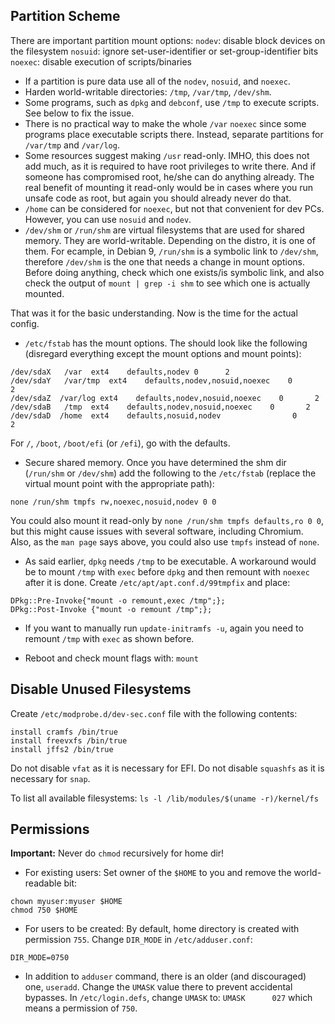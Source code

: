 ## Partition Scheme
There are important partition mount options:
`nodev`: disable block devices on the filesystem
`nosuid`: ignore set-user-identifier or set-group-identifier bits
`noexec`: disable execution of scripts/binaries

+ If a partition is pure data use all of the `nodev`, `nosuid`, and `noexec`.
+ Harden world-writable directories: `/tmp`, `/var/tmp`, `/dev/shm`.
+ Some programs, such as `dpkg` and `debconf`, use `/tmp` to execute scripts. See below to fix the issue.
+ There is no practical way to make the whole `/var` `noexec` since some programs place executable scripts there. Instead, separate partitions for `/var/tmp` and `/var/log`.
+ Some resources suggest making `/usr` read-only. IMHO, this does not add much, as it is required to have root privileges to write there. And if someone has compromised root, he/she can do anything already. The real benefit of mounting it read-only would be in cases where you run unsafe code as root, but again you should already never do that.
+ `/home` can be considered for `noexec`, but not that convenient for dev PCs. However, you can use `nosuid` and `nodev`.
+ `/dev/shm` or `/run/shm` are virtual filesystems that are used for shared memory. They are world-writable. Depending on the distro, it is one of them. For ecample, in Debian 9, `/run/shm` is a symbolic link to `/dev/shm`, therefore `/dev/shm` is the one that needs a change in mount options. Before doing anything, check which one exists/is symbolic link, and also check the output of `mount | grep -i shm` to see which one is actually mounted.

That was it for the basic understanding. Now is the time for the actual config.

+ `/etc/fstab` has the mount options. The should look like the following (disregard everything except the mount options and mount points):
```
/dev/sdaX   /var  ext4    defaults,nodev 0      2
/dev/sdaY   /var/tmp  ext4    defaults,nodev,nosuid,noexec    0       2
/dev/sdaZ  /var/log ext4    defaults,nodev,nosuid,noexec    0       2
/dev/sdaB   /tmp  ext4    defaults,nodev,nosuid,noexec    0       2
/dev/sdaD  /home  ext4    defaults,nosuid,nodev                0       2
```
For `/`, `/boot`, `/boot/efi` (or `/efi`), go with the defaults.

+ Secure shared memory. Once you have determined the shm dir (`/run/shm` or `/dev/shm`) add the following to the `/etc/fstab` (replace the virtual mount point with the appropriate path):
```
none /run/shm tmpfs rw,noexec,nosuid,nodev 0 0
```
You could also mount it read-only by `none /run/shm tmpfs defaults,ro 0 0`, but this might cause issues with several software, including Chromium. Also, as the `man page` says above, you could also use `tmpfs` instead of `none`.

+ As said earlier, `dpkg` needs `/tmp` to be executable. A workaround would be to mount `/tmp` with `exec` before `dpkg` and then remount with `noexec` after it is done. Create `/etc/apt/apt.conf.d/99tmpfix` and place:
```
DPkg::Pre-Invoke{"mount -o remount,exec /tmp";};
DPkg::Post-Invoke {"mount -o remount /tmp";};
```

+ If you want to manually run `update-initramfs -u`, again you need to remount `/tmp` with `exec` as shown before.

+ Reboot and check mount flags with: `mount`

## Disable Unused Filesystems
Create `/etc/modprobe.d/dev-sec.conf` file with the following contents:
```
install cramfs /bin/true
install freevxfs /bin/true
install jffs2 /bin/true
```
Do not disable `vfat` as it is necessary for EFI.
Do not disable `squashfs` as it is necessary for `snap`.

To list all available filesystems: `ls -l /lib/modules/$(uname -r)/kernel/fs`

## Permissions
**Important:** Never do `chmod` recursively for home dir!
+ For existing users: Set owner of the `$HOME` to you and remove the world-readable bit:
```shell
chown myuser:myuser $HOME
chmod 750 $HOME
```
+ For users to be created: By default, home directory is created with permission `755`. Change `DIR_MODE` in `/etc/adduser.conf`:
```
DIR_MODE=0750
```

+ In addition to `adduser` command, there is an older (and discouraged) one, `useradd`. Change the `UMASK` value there to prevent accidental bypasses. In `/etc/login.defs`, change `UMASK` to: `UMASK		027` which means a permission of `750`.
